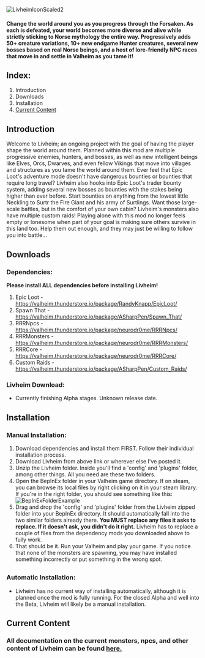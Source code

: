 ![LivheimIconScaled2](https://user-images.githubusercontent.com/107686104/174684338-41b404ee-821e-4764-aa30-559830a716b9.png)
#### Change the world around you as you progress through the Forsaken. As each is defeated, your world becomes more diverse and alive while strictly sticking to Norse mythology the entire way. Progressively adds 50+ creature variations, 10+ new endgame Hunter creatures, several new bosses based on real Norse beings, and a host of lore-friendly NPC races that move in and settle in Valheim as you tame it!
## Index:
1. Introduction
2. Downloads
3. Installation
4. [Current Content](CONTENT.md)
##
## Introduction
Welcome to Livheim; an ongoing project with the goal of having the player shape the world around them. Planned within this mod are multiple progressive enemies, hunters, and bosses, as well as new intelligent beings like Elves, Orcs, Dwarves, and even fellow Vikings that move into villages and structures as you tame the world around them. Ever feel that Epic Loot's adventure mode doesn't have dangerous bounties or bounties that require long travel? Livheim also hooks into Epic Loot's trader bounty system, adding several new bosses as bounties with the stakes being higher than ever before. Start bounties on anything from the lowest little Neckling to Surtr the Fire Giant and his army of Surtlings. Want those large-scale battles, but in the comfort of your own cabin? Livheim's monsters also have multiple custom raids! Playing alone with this mod no longer feels empty or lonesome when part of your goal is making sure others survive in this land too. Help them out enough, and they may just be willing to follow you into battle...
##
## Downloads
### Dependencies:
**Please install ALL dependencies before installing Livheim!**
1. Epic Loot - https://valheim.thunderstore.io/package/RandyKnapp/EpicLoot/
2. Spawn That - https://valheim.thunderstore.io/package/ASharpPen/Spawn_That/
3. RRRNpcs - https://valheim.thunderstore.io/package/neurodr0me/RRRNpcs/
4. RRRMonsters - https://valheim.thunderstore.io/package/neurodr0me/RRRMonsters/
5. RRRCore - https://valheim.thunderstore.io/package/neurodr0me/RRRCore/
6. Custom Raids - https://valheim.thunderstore.io/package/ASharpPen/Custom_Raids/
### Livheim Download:
- Currently finishing Alpha stages. Unknown release date.
##
## Installation
### Manual Installation:
1. Download dependencies and install them FIRST. Follow their individual installation process.
2. Download Livheim from above link or wherever else I've posted it.
3. Unzip the Livheim folder. Inside you'll find a 'config' and 'plugins' folder, among other things. All you need are these two folders.
4. Open the BepInEx folder in your Valheim game directory. If on steam, you can browse its local files by right clicking on it in your steam library. If you're in the right folder, you should see something like this:
![BepInExFolderExample](https://user-images.githubusercontent.com/107686104/174546408-4e93fc43-5f92-442e-b463-b6711e0868c9.JPG)
5. Drag and drop the 'config' and 'plugins' folder from the Livheim zipped folder into your BepInEx directory. It should automatically fall into the two similar folders already there. **You MUST replace any files it asks to replace. If it doesn't ask, you didn't do it right.** Livheim has to replace a couple of files from the dependency mods you downloaded above to fully work.
6. That should be it. Run your Valheim and play your game. If you notice that none of the monsters are spawning, you may have installed something incorrectly or put something in the wrong spot.
##
### Automatic Installation:
- Livheim has no current way of installing automatically, although it is planned once the mod is fully running. For the closed Alpha and well into the Beta, Livheim will likely be a manual installation.
##
## Current Content
### All documentation on the current monsters, npcs, and other content of Livheim can be found [here.](CONTENT.md)
